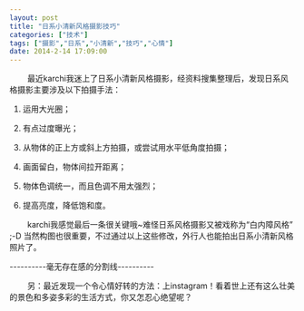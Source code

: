 ```yaml
---
layout: post
title: "日系小清新风格摄影技巧"
categories: ["技术"]
tags: ["摄影","日系","小清新","技巧","心情"]
date: 2014-2-14 17:09:00
---
```

&nbsp;&nbsp;&nbsp;&nbsp;&nbsp;&nbsp;&nbsp;&nbsp;最近karchi我迷上了日系小清新风格摄影，经资料搜集整理后，发现日系风格摄影主要涉及以下拍摄手法：

1. 运用大光圈；

2. 有点过度曝光；

3. 从物体的正上方或斜上方拍摄，或尝试用水平低角度拍摄；

4. 画面留白，物体间拉开距离；

5. 物体色调统一，而且色调不用太强烈；

6. 提高亮度，降低饱和度。

&nbsp;&nbsp;&nbsp;&nbsp;&nbsp;&nbsp;&nbsp;&nbsp;karchi我感觉最后一条很关键哦~难怪日系风格摄影又被戏称为“白内障风格” ;-D 当然构图也很重要，不过通过以上这些修改，外行人也能拍出日系小清新风格照片了。

----------毫无存在感的分割线----------

&nbsp;&nbsp;&nbsp;&nbsp;&nbsp;&nbsp;&nbsp;&nbsp;另：最近发现一个令心情好转的方法：上instagram！看着世上还有这么壮美的景色和多姿多彩的生活方式，你又怎忍心绝望呢？
